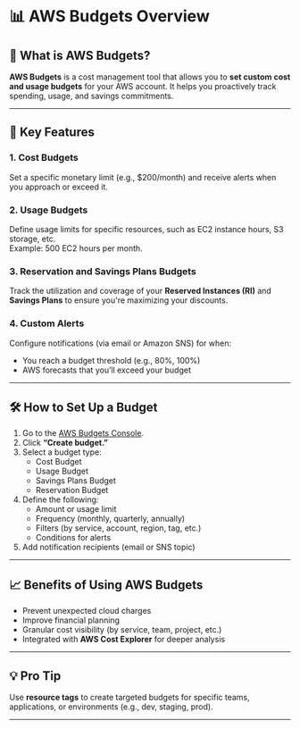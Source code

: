 # 📊 AWS Budgets Overview

## 🧾 What is AWS Budgets?

**AWS Budgets** is a cost management tool that allows you to **set custom cost and usage budgets** for your AWS account. It helps you proactively track spending, usage, and savings commitments.

---

## 🎯 Key Features

### 1. **Cost Budgets**
Set a specific monetary limit (e.g., $200/month) and receive alerts when you approach or exceed it.

### 2. **Usage Budgets**
Define usage limits for specific resources, such as EC2 instance hours, S3 storage, etc.  
Example: 500 EC2 hours per month.

### 3. **Reservation and Savings Plans Budgets**
Track the utilization and coverage of your **Reserved Instances (RI)** and **Savings Plans** to ensure you're maximizing your discounts.

### 4. **Custom Alerts**
Configure notifications (via email or Amazon SNS) for when:
- You reach a budget threshold (e.g., 80%, 100%)
- AWS forecasts that you’ll exceed your budget

---

## 🛠️ How to Set Up a Budget

1. Go to the [AWS Budgets Console](https://console.aws.amazon.com/billing/home#/budgets).
2. Click **“Create budget.”**
3. Select a budget type:
   - Cost Budget
   - Usage Budget
   - Savings Plans Budget
   - Reservation Budget
4. Define the following:
   - Amount or usage limit
   - Frequency (monthly, quarterly, annually)
   - Filters (by service, account, region, tag, etc.)
   - Conditions for alerts
5. Add notification recipients (email or SNS topic)

---

## 📈 Benefits of Using AWS Budgets

- Prevent unexpected cloud charges
- Improve financial planning
- Granular cost visibility (by service, team, project, etc.)
- Integrated with **AWS Cost Explorer** for deeper analysis

---

## 💡 Pro Tip

Use **resource tags** to create targeted budgets for specific teams, applications, or environments (e.g., dev, staging, prod).

---
